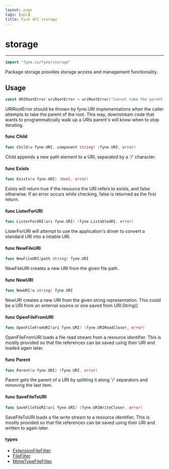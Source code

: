 ```yaml
---
layout: page
tags: [api]
title: Fyne API storage
---
```


# storage
---
```go
import "fyne.io/fyne/storage"
```

Package storage provides storage access and management functionality.

## Usage

```go
const URIRootError uriRootError = uriRootError("Cannot take the parent of the root element in a URI")
```
URIRootError should be thrown by fyne.URI implementations when the caller attempts to take the parent of the root. This way, downstream code that wants to programmatically walk up a URIs parent's will know when to stop iterating.

#### func  Child

```go
func Child(u fyne.URI, component string) (fyne.URI, error)
```
Child appends a new path element to a URI, separated by a '/' character.

#### func  Exists

```go
func Exists(u fyne.URI) (bool, error)
```
Exists will return true if the resource the URI refers to exists, and false otherwise. If an error occurs while checking, false is returned as the first return.

#### func  ListerForURI

```go
func ListerForURI(uri fyne.URI) (fyne.ListableURI, error)
```
ListerForURI will attempt to use the application's driver to convert a standard URI into a listable URI.

#### func  NewFileURI

```go
func NewFileURI(path string) fyne.URI
```
NewFileURI creates a new URI from the given file path.

#### func  NewURI

```go
func NewURI(u string) fyne.URI
```
NewURI creates a new URI from the given string representation. This could be a URI from an external source or one saved from URI.String()

#### func  OpenFileFromURI

```go
func OpenFileFromURI(uri fyne.URI) (fyne.URIReadCloser, error)
```
OpenFileFromURI loads a file read stream from a resource identifier. This is mostly provided so that file references can be saved using their URI and loaded again later.

#### func  Parent

```go
func Parent(u fyne.URI) (fyne.URI, error)
```
Parent gets the parent of a URI by splitting it along '/' separators and removing the last item.

#### func  SaveFileToURI

```go
func SaveFileToURI(uri fyne.URI) (fyne.URIWriteCloser, error)
```
SaveFileToURI loads a file write stream to a resource identifier. This is mostly provided so that file references can be saved using their URI and written to again later.

#### types

 * [ExtensionFileFilter](extensionfilefilter.html)
 * [FileFilter](filefilter.html)
 * [MimeTypeFileFilter](mimetypefilefilter.html)
